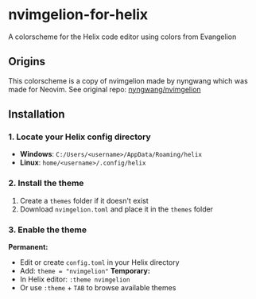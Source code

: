 # nvimgelion-for-helix
A colorscheme for the Helix code editor using colors from Evangelion

## Origins
This colorscheme is a copy of nvimgelion made by nyngwang which was made for Neovim.
See original repo: [nyngwang/nvimgelion](https://github.com/nyngwang/nvimgelion)

## Installation
### 1. Locate your Helix config directory
- **Windows**: `C:/Users/<username>/AppData/Roaming/helix`
- **Linux**: `home/<username>/.config/helix`
### 2. Install the theme
1. Create a `themes` folder if it doesn't exist
2. Download `nvimgelion.toml` and place it in the `themes` folder
### 3. Enable the theme
**Permanent:**
- Edit or create `config.toml` in your Helix directory
- Add: `theme = "nvimgelion"`
**Temporary:**
- In Helix editor: `:theme nvimgelion`
- Or use `:theme` + `TAB` to browse available themes
